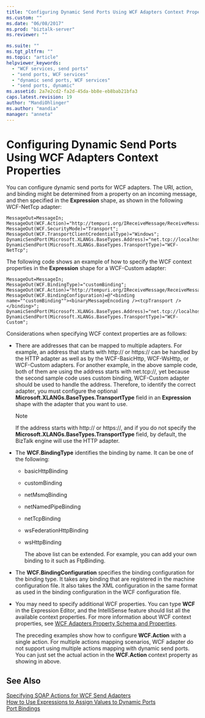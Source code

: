 ```yaml
---
title: "Configuring Dynamic Send Ports Using WCF Adapters Context Properties | Microsoft Docs"
ms.custom: ""
ms.date: "06/08/2017"
ms.prod: "biztalk-server"
ms.reviewer: ""

ms.suite: ""
ms.tgt_pltfrm: ""
ms.topic: "article"
helpviewer_keywords: 
  - "WCF services, send ports"
  - "send ports, WCF services"
  - "dynamic send ports, WCF services"
  - "send ports, dynamic"
ms.assetid: 2a7e2cd2-fa2d-45da-bb8e-eb8bab21bfa3
caps.latest.revision: 19
author: "MandiOhlinger"
ms.author: "mandia"
manager: "anneta"
---
```

# Configuring Dynamic Send Ports Using WCF Adapters Context Properties
You can configure dynamic send ports for WCF adapters. The URI, action, and binding might be determined from a property on an incoming message, and then specified in the **Expression** shape, as shown in the following WCF-NetTcp adapter:  
  
```  
MessageOut=MessageIn;  
MessageOut(WCF.Action)="http://tempuri.org/IReceiveMessage/ReceiveMessage";  
MessageOut(WCF.SecurityMode)="Transport";  
MessageOut(WCF.TransportClientCredentialType)="Windows";  
DynamicSendPort(Microsoft.XLANGs.BaseTypes.Address)="net.tcp://localhost:8001/netTcp";  
DynamicSendPort(Microsoft.XLANGs.BaseTypes.TransportType)="WCF-NetTcp";  
```  
  
 The following code shows an example of how to specify the WCF context properties in the **Expression** shape for a WCF-Custom adapter:  
  
```  
MessageOut=MessageIn;  
MessageOut(WCF.BindingType)="customBinding";  
MessageOut(WCF.Action)="http://tempuri.org/IReceiveMessage/ReceiveMessage";  
MessageOut(WCF.BindingConfiguration)=@"<binding name=""customBinding""><binaryMessageEncoding /><tcpTransport /></binding>";  
DynamicSendPort(Microsoft.XLANGs.BaseTypes.Address)="net.tcp://localhost:8001/customNetTcp";  
DynamicSendPort(Microsoft.XLANGs.BaseTypes.TransportType)="WCF-Custom";  
```  
  
 Considerations when specifying WCF context properties are as follows:  
  
- There are addresses that can be mapped to multiple adapters. For example, an address that starts with http:// or https:// can be handled by the HTTP adapter as well as by the WCF-BasicHttp, WCF-WsHttp, or WCF-Custom adapters. For another example, in the above sample code, both of them are using the address starts with net.tcp://, yet because the second sample code uses custom binding, WCF-Custom adapter should be used to handle the address. Therefore, to identify the correct adapter, you must configure the optional **Microsoft.XLANGs.BaseTypes.TransportType** field in an **Expression** shape with the adapter that you want to use.  
  
  > [!NOTE]
  >  If the address starts with http:// or https://, and if you do not specify the **Microsoft.XLANGs.BaseTypes.TransportType** field, by default, the BizTalk engine will use the HTTP adapter.  
  
- The **WCF.BindingType** identifies the binding by name. It can be one of the following:  
  
  - basicHttpBinding  
  
  - customBinding  
  
  - netMsmqBinding  
  
  - netNamedPipeBinding  
  
  - netTcpBinding  
  
  - wsFederationHttpBinding  
  
  - wsHttpBinding  
  
    The above list can be extended. For example, you can add your own binding to it such as FtpBinding.  
  
- The **WCF.BindingConfiguration** specifies the binding configuration for the binding type. It takes any binding that are registered in the machine configuration file. It also takes the XML configuration in the same format as used in the binding configuration in the WCF configuration file.  
  
- You may need to specify additional WCF properties. You can type **WCF** in the Expression Editor, and the IntelliSense feature should list all the available context properties. For more information about WCF context properties, see [WCF Adapters Property Schema and Properties](../core/wcf-adapters-property-schema-and-properties.md).  
  
  The preceding examples show how to configure **WCF.Action** with a single action. For multiple actions mapping scenarios, WCF adapter do not support using multiple actions mapping with dynamic send ports. You can just set the actual action in the **WCF.Action** context property as showing in above.  
  
## See Also  
 [Specifying SOAP Actions for WCF Send Adapters](../core/specifying-soap-actions-for-wcf-send-adapters.md)   
 [How to Use Expressions to Assign Values to Dynamic Ports](../core/how-to-use-expressions-to-assign-values-to-dynamic-ports.md)   
 [Port Bindings](../core/port-bindings.md)